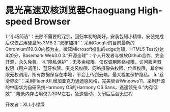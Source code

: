 # 晁光高速双核浏览器Chaoguang High-speed Browser
1.“小巧简洁”：去除不需要的冗余，回归本初的美好，安装包短小精悍，安装完成后仅仅占用硬盘55.3MB
2.“双核加持”：采用Google的目前最新的Chromium119.0.0内核为主，微软Microsoft推出的edge为辅，HTML5 Test分达420分，Basemark Web3.0
3.“开源全球”：个人开发者与微软Github合作，完全开源，永久免费。
4.“隐私保护”：无多余权限，仅仅调用网络权限、访问服务器权限（用户调用）、蓝牙权限、麦克风权限、网络摄像头权限、位置权限，其余权限无权调用，所有数据保存在本地，不会上传到云端，最大程度保护隐私。
5.“丝滑界面”：采用FluentUI,增加亚克力通透感风格，完美契合Windows11，采用开源的中国华为自研系统Harmony OS的Harmony OS Sans，遥遥领先
6.“内存低效”：降低内存占用仅为30M左右，急速启动，关闭后后台无进程

开发者：XLL小绿绿
